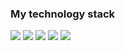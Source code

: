 ### My technology stack
<img src= "https://img.shields.io/badge/HTML-black?style=for-the-badge&logo=html5&logoColor=orange" />
<img src= "https://img.shields.io/badge/CSS-whitesmoke?style=for-the-badge&logo=css3&logoColor=blue" />
<img src= "https://img.shields.io/badge/Javascript-gray?style=for-the-badge&logo=javascript&logoColor=yellow" />
<img src= "https://img.shields.io/badge/React-gray?style=for-the-badge&logo=react&logoColor=blue" />
<img src= "https://img.shields.io/badge/Git-whitesmoke?style=for-the-badge&logo=git&logoColor=orange" />
